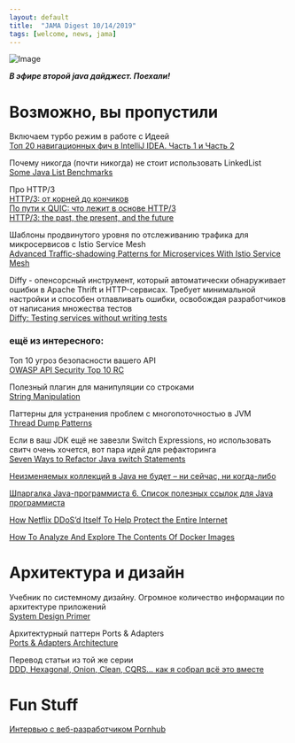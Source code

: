 ```yaml
---
layout: default
title:  "JAMA Digest 10/14/2019"
tags: [welcome, news, jama]
---
```


![Image]({{site.baseurl}}/assets/posts/2019/java-mahiley-logo.jpg)

***В эфире второй java дайджест. Поехали!***

# Возможно, вы пропустили

Включаем турбо режим в работе с Идеей  
[Топ 20 навигационных фич в IntelliJ IDEA. Часть 1 и Часть 2](https://habr.com/ru/company/otus/blog/467903/)  

Почему никогда (почти никогда) не стоит использовать LinkedList  
[Some Java List Benchmarks](https://stuartmarks.wordpress.com/2015/12/18/some-java-list-benchmarks/)  

Про HTTP/3  
[HTTP/3: от корней до кончиков](https://habr.com/ru/post/438810/)  
[По пути к QUIC: что лежит в основе HTTP/3](https://habr.com/ru/company/Voximplant/blog/430436/)  
[HTTP/3: the past, the present, and the future](https://habr.com/ru/post/438810/)  

Шаблоны продвинутого уровня по отслеживанию трафика для микросервисов c Istio Service Mesh  
[Advanced Traffic-shadowing Patterns for Microservices With Istio Service Mesh](https://blog.christianposta.com/microservices/advanced-traffic-shadowing-patterns-for-microservices-with-istio-service-mesh/)

Diffy - опенсорсный инструмент, который автоматически обнаруживает ошибки в Apache Thrift и HTTP-сервисах. Требует минимальной настройки и способен отлавливать ошибки, освобождая разработчиков от написания множества тестов  
[Diffy: Testing services without writing tests](https://blog.twitter.com/engineering/en_us/a/2015/diffy-testing-services-without-writing-tests.html)

### ещё из интересного:  

Топ 10 угроз безопасности вашего API  
[OWASP API Security Top 10 RC](https://habr.com/ru/post/470395/)

Полезный плагин для манипуляции со строками  
[String Manipulation](https://plugins.jetbrains.com/plugin/2162-string-manipulation)

Паттерны для устранения проблем с многопоточностью в JVM  
[Thread Dump Patterns](https://blog.tier1app.com/category/performance-engineering/thread-dump-patterns/)

Если в ваш JDK ещё не завезли Switch Expressions, но использовать свитч очень хочется, вот пара идей для рефакторинга  
[Seven Ways to Refactor Java switch Statements](https://www.developer.com/java/data/seven-ways-to-refactor-java-switch-statements.html)

[Неизменяемых коллекций в Java не будет – ни сейчас, ни когда-либо](https://habr.com/ru/company/piter/blog/470149/?_ga=2.216061206.1851526337.1570266677-1366143467.1559319562)

[Шпаргалка Java-программиста 6. Список полезных ссылок для Java программиста](https://habr.com/ru/company/luxoft/blog/280784/)

[How Netflix DDoS’d Itself To Help Protect the Entire Internet](https://www.wired.com/story/netflix-ddos-attack/)

[How To Analyze And Explore The Contents Of Docker Images](https://www.ostechnix.com/how-to-analyze-and-explore-the-contents-of-docker-images/)

# Архитектура и дизайн

Учебник по системному дизайну. Огромное количество информации по архитектуре приложений  
[System Design Primer](https://github.com/donnemartin/system-design-primer)  

Архитектурный паттерн Ports & Adapters  
[Ports & Adapters Architecture](https://herbertograca.com/2017/09/14/ports-adapters-architecture/) 

Перевод статьи из той же серии  
[DDD, Hexagonal, Onion, Clean, CQRS… как я собрал всё это вместе](https://habr.com/ru/post/427739/)  

# Fun Stuff

[Интервью с веб-разработчиком Pornhub](https://habr.com/ru/company/itsumma/blog/471034/)